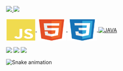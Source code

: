<div>
  <a href="https://github.com/nrick16">
  <img height="180em" src="https://github-readme-stats.vercel.app/api?username=nrick16&show_icons=true&theme=dark&include_all_commits=true&count_private=true"/>
  <img height="180em" src="https://github-readme-stats.vercel.app/api/top-langs/?username=nrick16&layout=compact&langs_count=6&theme=dark"/>
</div>
<div style="display: inline_block"><br>
  <img align="center" alt="JS" height="60" width="80" src="https://raw.githubusercontent.com/devicons/devicon/master/icons/javascript/javascript-plain.svg">
  <img align="center" alt="HTML" height="60" width="80" src="https://raw.githubusercontent.com/devicons/devicon/master/icons/html5/html5-original.svg">
  <img align="center" alt="CSS" height="60" width="80" src="https://raw.githubusercontent.com/devicons/devicon/master/icons/css3/css3-original.svg">
  <img align="center" alt="JAVA" height="60" width="80" src="https://cdn.jsdelivr.net/gh/devicons/devicon/icons/java/java-original-wordmark.svg">
</div>
 
 <br>
<div> 
  <a href="https://www.instagram.com/n.rick16/" target="_blank"><img src="https://img.shields.io/badge/-Instagram-%23E4455F?style=for-the-badge&logo=instagram&logoColor=white" target="_blank"></a>
  <a href = "mailto:matheushmacedo16@gmail.com"><img src="https://img.shields.io/badge/-Gmail-%23333?style=for-the-badge&logo=gmail&logoColor=white" target="_blank"></a>
  <a href="https://www.linkedin.com/in/matheus-henrique-de-macedo-9b4bb01b0/" target="_blank"><img src="https://img.shields.io/badge/-LinkedIn-%230077B5?style=for-the-badge&logo=linkedin&logoColor=white" target="_blank"></a> 
 
  ![Snake animation](https://github.com/devemdobro/devemdobro/blob/output/github-contribution-grid-snake.svg)
</div>
